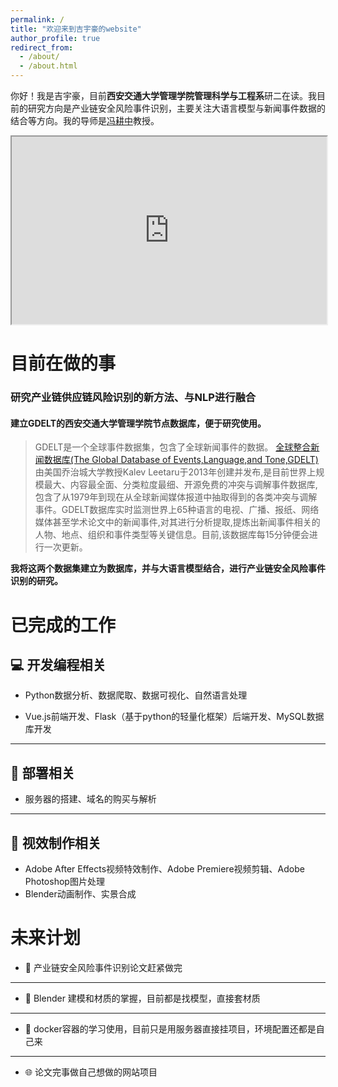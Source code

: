 ```yaml
---
permalink: /
title: "欢迎来到吉宇豪的website"
author_profile: true
redirect_from: 
  - /about/
  - /about.html
---
```


你好！我是吉宇豪，目前**西安交通大学管理学院管理科学与工程系**研二在读。我目前的研究方向是产业链安全风险事件识别，主要关注大语言模型与新闻事件数据的结合等方向。我的导师是[冯耕中](https://som.xjtu.edu.cn/info/1712/11864.htm)教授。

<iframe src="https://sk8-j.github.io/files/大模型实习生简历.pdf" width="100%" height="300px"></iframe>


目前在做的事
======
### 研究产业链供应链风险识别的新方法、与NLP进行融合
#### 建立GDELT的西安交通大学管理学院节点数据库，便于研究使用。
> GDELT是一个全球事件数据集，包含了全球新闻事件的数据。
> [全球整合新闻数据库(The Global Database of Events,Language,and Tone,GDELT)](https://www.gdeltproject.org/)由美国乔治城大学教授Kalev Leetaru于2013年创建并发布,是目前世界上规模最大、内容最全面、分类粒度最细、开源免费的冲突与调解事件数据库,包含了从1979年到现在从全球新闻媒体报道中抽取得到的各类冲突与调解事件。GDELT数据库实时监测世界上65种语言的电视、广播、报纸、网络媒体甚至学术论文中的新闻事件,对其进行分析提取,提炼出新闻事件相关的人物、地点、组织和事件类型等关键信息。目前,该数据库每15分钟便会进行一次更新。

**我将这两个数据集建立为数据库，并与大语言模型结合，进行产业链安全风险事件识别的研究。**

已完成的工作
======

## 💻 开发编程相关

-  Python数据分析、数据爬取、数据可视化、自然语言处理

-  Vue.js前端开发、Flask（基于python的轻量化框架）后端开发、MySQL数据库开发

---

## 🚀 部署相关

-  服务器的搭建、域名的购买与解析

---

## 🎨 视效制作相关

-  Adobe After Effects视频特效制作、Adobe Premiere视频剪辑、Adobe Photoshop图片处理 
-  Blender动画制作、实景合成

未来计划
======

-  📝 产业链安全风险事件识别论文赶紧做完


---

-  🎨 Blender 建模和材质的掌握，目前都是找模型，直接套材质

---

-  🐳 docker容器的学习使用，目前只是用服务器直接挂项目，环境配置还都是自己来

---

-  🌐 论文完事做自己想做的网站项目
